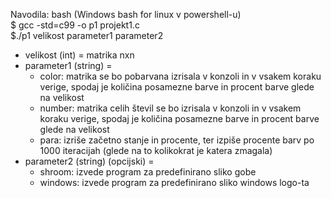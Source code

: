 Navodila:
bash (Windows bash for linux v powershell-u)  
$ gcc -std=c99 -o p1 projekt1.c  
$./p1 velikost parameter1 parameter2
  - velikost (int) = matrika nxn
  - parameter1 (string) =
      - color: matrika se bo pobarvana izrisala v konzoli in v vsakem koraku verige, spodaj je količina posamezne barve
               in procent barve glede na velikost
      - number: matrika celih števil se bo izrisala v konzoli in v vsakem koraku verige, spodaj je količina posamezne barve
                in procent barve glede na velikost
      - para: izriše začetno stanje in procente, ter izpiše procente barv po 1000 iteracijah (glede na to kolikokrat je katera zmagala)
  - parameter2 (string) (opcijski) =
      - shroom: izvede program za predefinirano sliko gobe
      - windows: izvede program za predefinirano sliko windows logo-ta
